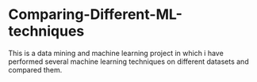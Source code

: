 # Comparing-Different-ML-techniques
This is a data mining and machine learning project in which i have performed several machine learning techniques on different datasets and compared them.
